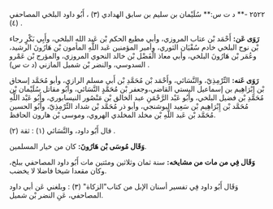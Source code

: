 ٢٥٢٢ -** د ت س:** سُلَيْمان بن سليم بن سابق الهدادي (٣) ، أَبُو داود البلخي المصاحفي (٤) .

**رَوَى عَن:** أَحْمَد بْن عتاب المروزي، وأبي مطيع الحكم بْن عَبد الله البلخي، وأَبِي بَكْرٍ رجاء بْن نوح البلخي خادم سُفْيَان الثوري، وأمير المؤمنين عَبد اللَّهِ المأمون بْن هَارُونَ الرشيد، وعُمَر بْن هَارُونَ البلخي، وأبي معاذ الْفَضْل بْن خالد النحوي المروزي، والمؤرج بْن عَمْرو السدوسي، والنضر بْن شميل المازني (د ت س) .

**رَوَى عَنه:** التِّرْمِذِيّ، والنَّسَائي، وأَحْمَد بْن مُحَمَّدِ بْن أَبي مسلم الرازي، وأبو مُحَمَّد إسحاق بْن إِبْرَاهِيم بن إسماعيل البستي القاضي،وجعفر بْن مُحَمَّدٍ النَّسَائي، وأَبُو مقاتل سُلَيْمان بْن مُحَمَّدِ بْن فضيل البلخي، وأَبُو عَبْد الرَّحْمَنِ عبد الخالق بْن مَنْصُور النيسابوري، وأَبُو عَبْد اللَّهِ مُحَمَّد بْن إِبْرَاهِيم بْن سَعِيد البوشنجي، وأبو ذر مُحَمَّد بْن شداد التِّرْمِذِيّ، وأَبُو الحسين مُحَمَّد بْن عَبد اللَّهِ بْن مخلد المخلدي الهروي، وموسى بْن هارون الحافظ.

قال أَبُو داود، والنَّسَائي (١) : ثقة (٢) .

**وَقَال مُوسَى بْن هَارُونَ:** كان من خيار المسلمين.

**وَقَال فِي من مات من مشايخه:** سنة ثمان وثلاثين ومئتين مات أَبُو داود المصاحفي ببلخ، وكان مقعدا شيخا فاضلا لا يخضب.

وَقَال أَبُو داود فِي تفسير أسنان الإبل من كتاب"الزكاة" (٣) : وبلغني عَن أبي داود المصاحفي، عَنِ النضر بْن شميل.